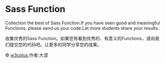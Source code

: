 # Sass Function

Collection the best of Sass Function.If you have seen good and meaningful Functions, please send us your code.Let more
students share your results.

收集优秀的Sass Function。如果您有看到优秀的、有意义的Functions，请向我们提交您的代码吧。让更多的同学分享您的成果。

© [w3cplus](http://www.w3cplus.com),作者:大漠
